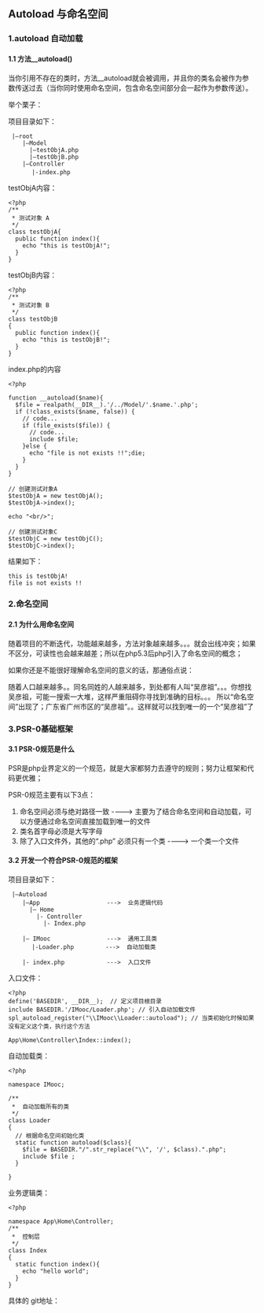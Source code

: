 ## Autoload 与命名空间

### 1.autoload 自动加载

#### 1.1 方法__autoload()

当你引用不存在的类时，方法__autoload就会被调用，并且你的类名会被作为参数传送过去（当你同时使用命名空间，包含命名空间部分会一起作为参数传送）。

举个栗子：

项目目录如下：
```
 |—root
    |—Model
      |—testObjA.php
      |—testObjB.php
    |—Controller
　     |-index.php

```
testObjA内容：
```
<?php
/**
 * 测试对象 A
 */
class testObjA{
  public function index(){
    echo "this is testObjA!";
  }
}

```
testObjB内容：

```
<?php
/**
 * 测试对象 B
 */
class testObjB
{
  public function index(){
    echo "this is testObjB!";
  }
}
```

index.php的内容

```
<?php

function __autoload($name){
  $file = realpath(__DIR__).'/../Model/'.$name.'.php';
  if (!class_exists($name, false)) {
    // code...
    if (file_exists($file)) {
      // code...
      include $file;
    }else {
      echo "file is not exists !!";die;
    }
  }
}

// 创建测试对象A
$testObjA = new testObjA();
$testObjA->index();

echo "<br/>";

// 创建测试对象C
$testObjC = new testObjC();
$testObjC->index();
```
结果如下：
```
this is testObjA!
file is not exists !!
```


### 2.命名空间

#### 2.1 为什么用命名空间

随着项目的不断迭代，功能越来越多，方法对象越来越多。。。就会出线冲突；如果不区分，可读性也会越来越差；所以在php5.3后php引入了命名空间的概念；

如果你还是不能很好理解命名空间的意义的话，那通俗点说：

随着人口越来越多。。同名同姓的人越来越多，到处都有人叫“吴彦祖”。。。你想找吴彦祖，可能一搜索一大堆，这样严重阻碍你寻找到准确的目标。。。
所以“命名空间”出现了；广东省广州市区的“吴彦祖”。。这样就可以找到唯一的一个“吴彦祖”了

### 3.PSR-0基础框架

#### 3.1 PSR-0规范是什么

PSR是php业界定义的一个规范，就是大家都努力去遵守的规则；努力让框架和代码更优雅；

PSR-0规范主要有以下3点：

1. 命名空间必须与绝对路径一致  ----> 主要为了结合命名空间和自动加载，可以方便通过命名空间直接加载到唯一的文件
2. 类名首字母必须是大写字母
3. 除了入口文件外，其他的“.php” 必须只有一个类  ----> 一个类一个文件


#### 3.2 开发一个符合PSR-0规范的框架

项目目录如下：

```
 |—Autoload
    |—App                   --->  业务逻辑代码
      |— Home
        |- Controller
          |- Index.php  

    |— IMooc                --->  通用工具类
　     |-Loader.php         --->  自动加载类

    |- index.php            --->  入口文件

```

入口文件：

```
<?php
define('BASEDIR', __DIR__);  // 定义项目根目录
include BASEDIR.'/IMooc/Loader.php'; // 引入自动加载文件
spl_autoload_register("\\IMooc\\Loader::autoload"); // 当类初始化时候如果没有定义这个类，执行这个方法

App\Home\Controller\Index::index();

```
自动加载类：

```
<?php

namespace IMooc;

/**
 *  自动加载所有的类
 */
class Loader
{
  // 根据命名空间初始化类
  static function autoload($class){
    $file = BASEDIR."/".str_replace("\\", '/', $class).".php";
    include $file ;
  }

}
```
业务逻辑类：

```
<?php

namespace App\Home\Controller;
/**
 *  控制层
 */
class Index
{
  static function index(){
    echo "hello world";
  }
}
```

具体的 git地址：
